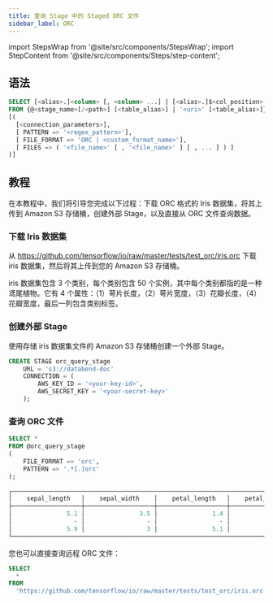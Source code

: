```yaml
---
title: 查询 Stage 中的 Staged ORC 文件
sidebar_label: ORC
---
```

import StepsWrap from '@site/src/components/StepsWrap';
import StepContent from '@site/src/components/Steps/step-content';

## 语法

```sql
SELECT [<alias>.]<column> [, <column> ...] | [<alias>.]$<col_position> [, $<col_position> ...] 
FROM {@<stage_name>[/<path>] [<table_alias>] | '<uri>' [<table_alias>]} 
[( 
  [<connection_parameters>],
  [ PATTERN => '<regex_pattern>'],
  [ FILE_FORMAT => 'ORC | <custom_format_name>'],
  [ FILES => ( '<file_name>' [ , '<file_name>' ] [ , ... ] ) ]
)]
```

## 教程

在本教程中，我们将引导您完成以下过程：下载 ORC 格式的 Iris 数据集，将其上传到 Amazon S3 存储桶，创建外部 Stage，以及直接从 ORC 文件查询数据。

<StepsWrap>
<StepContent number="1">

### 下载 Iris 数据集

从 https://github.com/tensorflow/io/raw/master/tests/test_orc/iris.orc 下载 iris 数据集，然后将其上传到您的 Amazon S3 存储桶。

iris 数据集包含 3 个类别，每个类别包含 50 个实例，其中每个类别都指的是一种鸢尾植物。它有 4 个属性：（1）萼片长度，（2）萼片宽度，（3）花瓣长度，（4）花瓣宽度，最后一列包含类别标签。

</StepContent>
<StepContent number="2">

### 创建外部 Stage

使用存储 iris 数据集文件的 Amazon S3 存储桶创建一个外部 Stage。

```sql
CREATE STAGE orc_query_stage 
    URL = 's3://databend-doc'
    CONNECTION = (
        AWS_KEY_ID = '<your-key-id>',
        AWS_SECRET_KEY = '<your-secret-key>'
    );
```

</StepContent>
<StepContent number="3">

### 查询 ORC 文件

```sql
SELECT *
FROM @orc_query_stage
(
    FILE_FORMAT => 'orc',
    PATTERN => '.*[.]orc'
);

┌──────────────────────────────────────────────────────────────────────────────────────────────────┐
│    sepal_length   │    sepal_width    │    petal_length   │    petal_width    │      species     │
├───────────────────┼───────────────────┼───────────────────┼───────────────────┼──────────────────┤
│               5.1 │               3.5 │               1.4 │               0.2 │ setosa           │
│                 · │                 · │                 · │                 · │ ·                │
│               5.9 │                 3 │               5.1 │               1.8 │ virginica        │
└──────────────────────────────────────────────────────────────────────────────────────────────────┘
```

您也可以直接查询远程 ORC 文件：

```sql
SELECT
  *
FROM
  'https://github.com/tensorflow/io/raw/master/tests/test_orc/iris.orc' (file_format = > 'orc');
```

</StepContent>
</StepsWrap>
